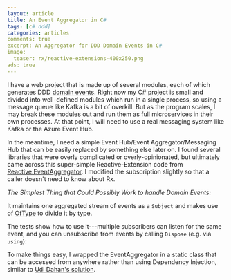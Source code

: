 ```yaml
---
layout: article
title: An Event Aggregator in C#
tags: [c# ddd]
categories: articles
comments: true
excerpt: An Aggregator for DDD Domain Events in C#  
image:
  teaser: rx/reactive-extensions-400x250.png
ads: true
---
```


I have a web project that is made up of several modules, each of which generates DDD 
[domain events](http://codebetter.com/gregyoung/2010/04/11/what-is-a-domain-event/).  Right now
my C# project is small and divided into well-defined modules which run in a single process, so
using a message queue like Kafka is a bit of overkill.  But as the program scales, I may break
these modules out and run them as full microservices in their own processes.  At that point, I will 
need to use a real messaging system like Kafka or the Azure Event Hub. 

In the meantime, I need a simple Event Hub/Event Aggregator/Messaging Hub that can be easily replaced by
something else later on.  I found several libraries that were overly complicated or overly-opinionated, 
but ultimately came across this super-simple Reactive-Extension code 
from [Reactive.EventAggregator](https://github.com/shiftkey/Reactive.EventAggregator/blob/master/src/Reactive.EventAggregator/EventAggregator.cs).  I
modified the subscription slightly so that a caller doesn't need to know about Rx.

*The Simplest Thing that Could Possibly Work to handle Domain Events:*

<script src="https://gist.github.com/mikebridge/f6799ebed20160f72a3daf62f584d2ff.js"></script>

It maintains one aggregated stream of events as a `Subject` and makes use of [OfType](http://www.introtorx.com/content/v1.0.10621.0/08_Transformation.html#CastAndOfType) to 
divide it by type.

The tests show how to use it---multiple subscribers can listen for the same event, and you can
unsubscribe from events by calling `Dispose` (e.g. via `using`):

<script src="https://gist.github.com/mikebridge/a468735c966ea062487199cded301d1c.js"></script>

To make things easy, I wrapped the EventAggregator in a static class that can be accessed
from anywhere rather than using Dependency Injection, similar 
to [Udi Dahan's solution](http://udidahan.com/2009/06/14/domain-events-salvation/).

